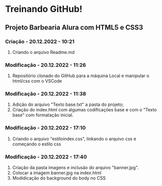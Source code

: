 # Treinando GitHub!
## Projeto Barbearia Alura com HTML5 e CSS3

### Criação - 20.12.2022 - 10:21
1.   Criando o arquivo Readme.md

### Modificação - 20.12.2022 - 11:26
1.   Repositório clonado do GitHub para a máquina Local e manipular o html/css com o VSCode
### Modificação - 20.12.2022 - 11:38
1.   Adição do arquivo "Texto base.txt" a pasta do projeto;
2.   Criação do index.html com algumas codificações base e com o "Texto base" com formatação inicial.

### Modificação - 20.12.2022 - 17:10
1.   Criando o arquivo "estiloindex.css", linkando o arquivo css e começando o estilo css

### Modificação - 20.12.2022 - 17:40
1.   Criação da pasta imagens e inclusão do arquivo "banner.jpg".
2.   Colocar a imagem banner.jpg na index.html
3.   Modidicação do background do body no CSS